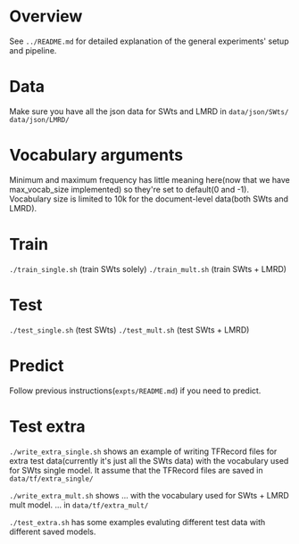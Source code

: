 # Overview

See `../README.md` for detailed explanation of the general experiments' setup and pipeline.

# Data

Make sure you have all the json data for SWts and LMRD in
`data/json/SWts/`
`data/json/LMRD/`

# Vocabulary arguments
Minimum and maximum frequency has little meaning here(now that we have max_vocab_size implemented) so they're set to default(0 and -1). Vocabulary size is limited to 10k for the document-level data(both SWts and LMRD).

# Train
`./train_single.sh` (train SWts solely)
`./train_mult.sh` (train SWts + LMRD)

# Test
`./test_single.sh` (test SWts)
`./test_mult.sh` (test SWts + LMRD)

# Predict

Follow previous instructions(`expts/README.md`) if you need to predict.

# Test extra

`./write_extra_single.sh` shows an example of writing TFRecord files for extra test data(currently it's just all the SWts data) with the vocabulary used for SWts single model. It assume that the TFRecord files are saved in `data/tf/extra_single/`

`./write_extra_mult.sh` shows ... with the vocabulary used for SWts + LMRD mult model. ... in `data/tf/extra_mult/`

`./test_extra.sh` has some examples evaluting different test data with different saved models. 